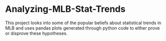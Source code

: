 # Analyzing-MLB-Stat-Trends
This project looks into some of the popular beliefs about statistical trends in MLB and uses pandas plots generated through python code to either prove or disprove these hypotheses.
